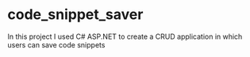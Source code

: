 # code_snippet_saver
In this project I used C# ASP.NET to create a CRUD application in which users can save code snippets

